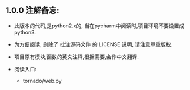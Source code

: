 

## 1.0.0 注解备忘:


- 此版本的代码,是python2.x的, 当在pycharm中阅读时,项目环境不要设置成python3.
- 为方便阅读, 删除了 批注源码文件 的 LICENSE 说明, 请注意尊重版权.
- 项目原有模块,函数的英文注释,根据需要,会作中文翻译.


- 阅读入口:
    - tornado/web.py
